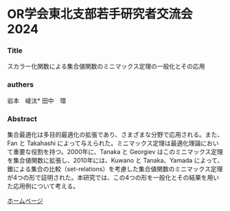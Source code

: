# OR学会東北支部若手研究者交流会 2024

### Title
スカラー化関数による集合値関数のミニマックス定理の一般化とその応用

### authers
岩本　崚汰* 田中　環

### Abstract
集合最適化は多目的最適化の拡張であり、さまざまな分野で応用される。また、Fan と Takahashi によって与えられた。ミニマックス定理は最適化理論において重要な役割を持つ。2000年に、Tanaka と Georgiev はこのミニマックス定理を集合値関数に拡張し、2010年には、Kuwano と Tanaka、Yamada によって、錐による集合の比較（set-relations）を考慮した集合値関数のミニマックス定理が4つの形で証明された。本研究では、この4つの形を一般化とその結果を用いた応用例について考える。

[ホームページ](https://orsj.org/tohoku/seminar/tors2024/)